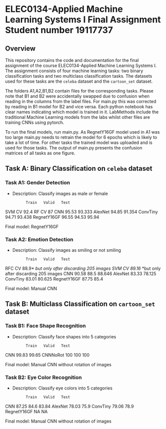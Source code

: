 # ELEC0134-Applied Machine Learning Systems I Final Assignment Student number 19117737

## Overview

This repository contains the code and documentation for the final assignment of the course ELEC0134-Applied Machine Learning Systems I. The assignment consists of four machine learning tasks: two binary classification tasks and two multiclass classification tasks. The datasets used for these tasks are the `celeba` dataset and the `cartoon_set` dataset.

The folders A1,A2,B1,B2 contain files for the corresponding tasks. Please note that B1 and B2 were accidentally swapped due to confusion when reading in the columns from the label files. For main.py this was corrected by reading in B1 model for B2 and vice versa. Each python notebook has clear names indicating which model is trained in it. LabMethods include the traditional Machine Learning models from the labs whilst other files are training CNNs using pytorch.

To run the final models, run main.py. As RegnetY16GF model used in A1 was too large main.py needs to retrain the model for 6 epochs which is likely to take a lot of time. For other tasks the trained model was uploaded and is used for those tasks. The output of main.py presents the confusion matrices of all tasks as one figure.

## Task A: Binary Classification on `celeba` dataset

### Task A1: Gender Detection

* Description: Classify images as male or female

            Train   Valid   Test
SVM		    CV	    92.4
RF		    CV	    87
CNN		    95.53	93.333
AlexNet		94.85	91.354
ConvTiny	94.71	93.438
RegnetY16GF	96.55	94.53	95.94

Final model: RegnetY16GF

### Task A2: Emotion Detection

* Description: Classify images as smiling or not smiling

            Train   Valid   Test
RFC		    CV	    88.9* 	                    *but only after discarding 205 images
SVM		    CV	    89.16*                      *but only after discarding 205 images
CNN		    90.58	88.5	88.646
AlexNet		83.33	78.125
ConvTiny	83.01	80.625
RegnetY16GF	87.75	85.4

Final model: Manual CNN

## Task B: Multiclass Classification on `cartoon_set` dataset

### Task B1: Face Shape Recognition

* Description: Classify face shapes into 5 categories

            Train   Valid   Test
CNN		    99.83	99.65
CNNNoRot	100	    100	    100

Final model: Manual CNN without rotation of images

### Task B2: Eye Color Recognition

* Description: Classify eye colors into 5 categories

            Train   Valid   Test
CNN		    87.25	84.6	83.84
AlexNet		78.03	75.9
ConvTiny	79.06	78.9
RegnetY16GF	NA	    NA

Final model: Manual CNN without rotation of images
